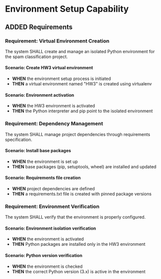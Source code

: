 # Environment Setup Capability

## ADDED Requirements

### Requirement: Virtual Environment Creation
The system SHALL create and manage an isolated Python environment for the spam classification project.

#### Scenario: Create HW3 virtual environment
- **WHEN** the environment setup process is initiated
- **THEN** a virtual environment named "HW3" is created using virtualenv

#### Scenario: Environment activation
- **WHEN** the HW3 environment is activated
- **THEN** the Python interpreter and pip point to the isolated environment

### Requirement: Dependency Management
The system SHALL manage project dependencies through requirements specification.

#### Scenario: Install base packages
- **WHEN** the environment is set up
- **THEN** base packages (pip, setuptools, wheel) are installed and updated

#### Scenario: Requirements file creation
- **WHEN** project dependencies are defined
- **THEN** a requirements.txt file is created with pinned package versions

### Requirement: Environment Verification
The system SHALL verify that the environment is properly configured.

#### Scenario: Environment isolation verification
- **WHEN** the environment is activated
- **THEN** Python packages are installed only in the HW3 environment

#### Scenario: Python version verification
- **WHEN** the environment is checked
- **THEN** the correct Python version (3.x) is active in the environment